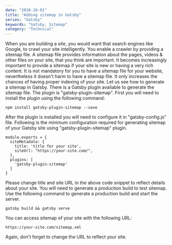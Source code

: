 ```yaml
---
date: "2018-10-01"
title: "Adding sitemap in Gatsby"
series: "Gatsby"
keywords: "Gatsby, Sitemap"
category: "Technical"
---
```


When you are building a site, you would want that search engines like Google, to crawl your site intelligently. You enable a crawler by providing a sitemap file. A sitemap file provides information about the pages, videos & other files on your site, that you think are important. It becomes increasingly important to provide a sitemap if your site is new or having a very rich content. It is not mandatory for you to have a sitemap file for your website, nevertheless it doesn't harm to have a sitemap file. It only increases the chances of having proper indexing of your site. 
Let us see how to generate a sitemap in Gatsby. There is a Gatsby plugin available to generate the sitemap file. The plugin is "gatsby-plugin-sitemap". First you will need to install the plugin using the following command: 

```
npm install gatsby-plugin-sitemap --save 
``` 

After the plugin is installed you will need to configure it in "gatsby-config.js" file. Following is the minimum configuration required for generating sitemap of your Gatsby site using "gatsby-plugin-sitemap" plugin. 

``` 
module.exports = {
  siteMetadata: {
    title: 'title for your site',
    siteUrl: "https://your-site.com/",
  },
  plugins: [
    'gatsby-plugin-sitemap'
  ]
}

```
Please change title and site URL in the above code snippet to reflect details about your site. You will need to generate a production build to test sitemap. Use the following command to generate a production build and start the server. 

``` 
gatsby build && gatsby serve
```
You can access sitemap of your site with the following URL: 

``` 
https://your-site.com/sitemap.xml 
``` 
Again, don't forget to change the URL to reflect your site. 
